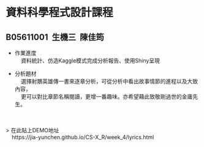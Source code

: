 # 資料科學程式設計課程
  ## B05611001&nbsp;&nbsp;生機三&nbsp;&nbsp;陳佳筠<br>


 - 作業進度<br>
&nbsp;&nbsp;&nbsp;&nbsp;資料統計、仿造Kaggle模式完成分析報告、使用Shiny呈現<br>

 - 分析題材<br>
&nbsp;&nbsp;&nbsp;&nbsp;選擇射鵰英雄傳一書來逐章分析，可從分析中看出故事情節的進程以及大致內容，<br>
&nbsp;&nbsp;&nbsp;&nbsp;更可以對比章節名稱閱讀，更增一番趣味。亦希望藉此致敬剛過世的金庸先生。
<br>
<br>
 > 在此貼上DEMO地址<br> 
&nbsp;&nbsp;&nbsp;&nbsp;https://jia-yunchen.github.io/CS-X_R/week_4/lyrics.html<br>
